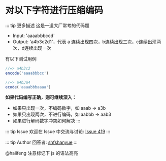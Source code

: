 # 对以下字符进行压缩编码

::: tip 更多描述 
 这是一道大厂常考的代码题

+ Input: 'aaaabbbccd'
+ Output: 'a4b3c2d1'，代表 a 连续出现四次，b连续出现三次，c连续出现两次，d连续出现一次

有以下测试用例

``` js
//=> a4b3c2
encode('aaaabbbcc')

//=> a4b3a4
ecode('aaaabbbaaaa')
```

**如果代码编写正确，则可继续深入：**

+ 如果只出现一次，不编码数字，如 aaab -> a3b
+ 如果只出现两次，不进行编码，如 aabbb -> aab3
+ 如果进行解码数字冲突如何解决 
::: 

::: tip Issue 
 欢迎在 Issue 中交流与讨论: [Issue 419](https://github.com/shfshanyue/Daily-Question/issues/419) 
:::

::: tip Author 
回答者: [shfshanyue](https://github.com/shfshanyue) 
:::

@haiifeng 注意标记下 js 的语法高亮